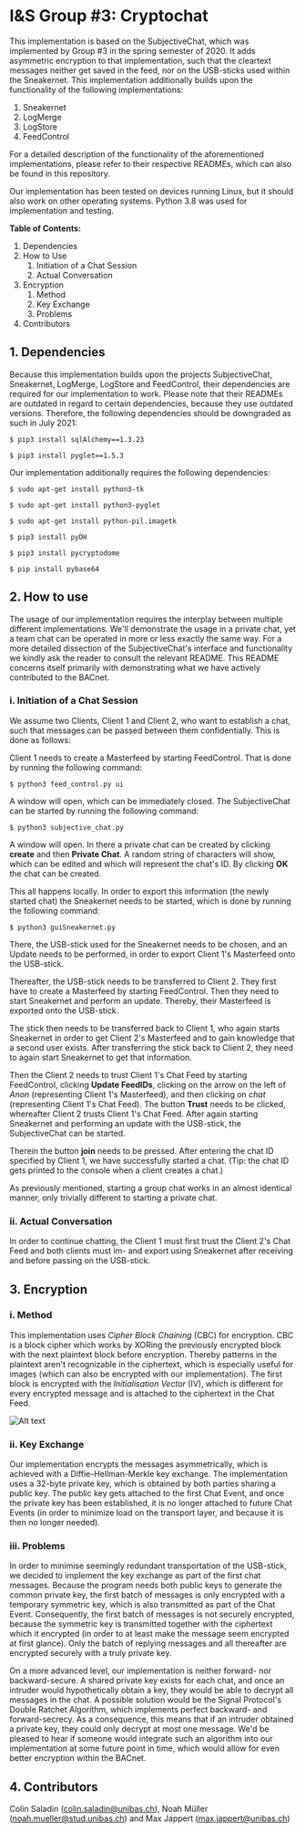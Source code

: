 # I&S Group #3: Cryptochat

This implementation is based on the SubjectiveChat,
which was implemented by Group #3 in the spring semester
of 2020. It adds asymmetric encryption to that implementation,
such that the cleartext messages neither get saved in the feed,
nor on the USB-sticks used within the Sneakernet. This implementation
additionally builds upon the functionality of the following implementations:

1. Sneakernet
2. LogMerge
3. LogStore
4. FeedControl

For a detailed description of the functionality of the aforementioned
implementations, please refer to their respective READMEs, which 
can also be found in this repository.

Our implementation has been tested on devices running Linux,
but it should also work on other operating systems. Python 3.8 was used 
for implementation and testing.

**Table of Contents:**

1. Dependencies
2. How to Use
   1. Initiation of a Chat Session
   2. Actual Conversation
3. Encryption
    1. Method
    2. Key Exchange
    3. Problems
4. Contributors
   

## 1. Dependencies
Because this implementation builds upon the projects SubjectiveChat,
Sneakernet, LogMerge, LogStore and FeedControl, their dependencies are required
for our implementation to work. Please note that their READMEs
are outdated in regard to certain dependencies, because they
use outdated versions. Therefore, the following dependencies
should be downgraded as such in July 2021:

`$ pip3 install sqlAlchemy==1.3.23`

`$ pip3 install pyglet==1.5.3`

Our implementation additionally requires the following dependencies:

`$ sudo apt-get install python3-tk`

`$ sudo apt-get install python3-pyglet`

`$ sudo apt-get install python-pil.imagetk`

`$ pip3 install pyDH`

`$ pip3 install pycryptodome`

`$ pip install pybase64`

## 2. How to use

The usage of our implementation requires the interplay between multiple
different implementations. We'll demonstrate the usage in a private chat,
yet a team chat can be operated in more or less exactly the same way.
For a more detailed dissection of the SubjectiveChat's interface and
functionality we kindly ask the reader to consult the relevant README.
This README concerns itself primarily with demonstrating what we have
actively contributed to the BACnet.

### i. Initiation of a Chat Session

We assume two Clients, Client 1 and Client 2, who want to establish a
chat, such that messages can be passed between them confidentially.
This is done as follows:

Client 1 needs to create a Masterfeed by starting FeedControl.
That is done by running the following command:

`$ python3 feed_control.py ui`

A window will open, which can be immediately closed. The SubjectiveChat
can be started by running the following command:

`$ python3 subjective_chat.py`

A window will open. In there a private chat can be created by clicking
**create** and then **Private Chat**. A random string of characters will
show, which can be edited and which will represent the chat's ID. By clicking
**OK** the chat can be created.

This all happens locally. In order to export this information (the newly
started chat) the Sneakernet needs to be started, which is done by running
the following command:

`$ python3 guiSneakernet.py`

There, the USB-stick used for the Sneakernet needs to be chosen, and an Update
needs to be performed, in order to export Client 1's Masterfeed
onto the USB-stick.

Thereafter, the USB-stick needs to be transferred to Client 2. They first
have to create a Masterfeed by starting FeedControl. Then they need to 
start Sneakernet and perform an update. Thereby, their Masterfeed is exported
onto the USB-stick.

The stick then needs to be transferred back to Client 1, who again starts
Sneakernet in order to get Client 2's Masterfeed and to gain knowledge
that a second user exists. After transferring the stick back to Client 2, they need
to again start Sneakernet to get that information.

Then the Client 2 needs to trust Client 1's Chat Feed by starting
FeedControl, clicking **Update FeedIDs**, clicking on the arrow
on the left of *Anon* (representing Client 1's Masterfeed), and then 
clicking on *chat* (representing Client 1's Chat Feed). The button
**Trust** needs to be clicked, whereafter Client 2 trusts Client 1's
Chat Feed. After again starting Sneakernet and performing an update
with the USB-stick, the SubjectiveChat can be started.

Therein the button **join** needs to be pressed. After entering the chat
ID specified by Client 1, we have successfully started a chat. (Tip: the
chat ID gets printed to the console when a client creates a chat.)

As previously  mentioned, starting a group chat works in an almost identical manner,
only trivially different to starting a private chat.

### ii. Actual Conversation

In order to continue chatting, the Client 1 must first trust the Client 2's
Chat Feed and both clients must im- and export using Sneakernet after 
receiving and before passing on the USB-stick.

## 3. Encryption

### i. Method

This implementation uses *Cipher Block Chaining* (CBC) for encryption.
CBC is a block cipher which works by XORing the previously encrypted
block with the next plaintext block before encryption. Thereby patterns
in the plaintext aren't recognizable in the ciphertext, which is especially
useful for images (which can also be encrypted with our implementation).
The first block is encrypted with the *Initialisation Vector* (IV), which is 
different for every encrypted message and is attached to the ciphertext in the 
Chat Feed.

![Alt text](https://www.researchgate.net/profile/Rhouma-Rhouma/publication/215783767/figure/fig1/AS:394138559238144@1470981363092/Cipher-block-chaining-CBC-mode-encryption.png "CBC")

### ii. Key Exchange

Our implementation encrypts the messages asymmetrically, which is achieved
with a Diffie-Hellman-Merkle key exchange. The implementation uses a 32-byte
private key, which is obtained by both parties sharing a public key. The public
key gets attached to the first Chat Event, and once the private key has been established,
it is no longer attached to future Chat Events (in order to minimize load on the
transport layer, and because it is then no longer needed).

### iii. Problems

In order to minimise seemingly redundant transportation of the USB-stick, we decided to
implement the key exchange as part of the first chat messages. Because the program
needs both public keys to generate the common private key, the first batch of messages
is only encrypted with a temporary symmetric key, which is also transmitted as part
of the Chat Event. Consequently, the first batch of messages is not securely encrypted,
because the symmetric key is transmitted together with the ciphertext which it encrypted
(in order to at least make the message seem encrypted at first glance).
Only the batch of replying messages and all thereafter are encrypted securely with a
truly private key.

On a more advanced level, our implementation is neither forward- nor backward-secure.
A shared private key exists for each chat, and once an intruder would hypothetically
obtain a key, they would be able to decrypt all messages in the chat. A possible
solution would be the Signal Protocol's Double Ratchet Algorithm, which implements
perfect backward- and forward-secrecy. As a consequence, this means that if an 
intruder obtained a private key, they could only decrypt at most one message.
We'd be pleased to hear if someone would integrate such an algorithm into our
implementation at some future point in time, which would allow for even better
encryption within the BACnet.

## 4. Contributors

Colin Saladin (colin.saladin@unibas.ch), Noah Müller (noah.mueller@stud.unibas.ch)
and Max Jappert (max.jappert@unibas.ch)